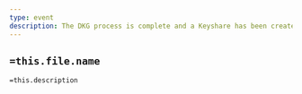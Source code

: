 ```yaml
---
type: event
description: The DKG process is complete and a Keyshare has been created
---
```

## `=this.file.name`

`=this.description`

